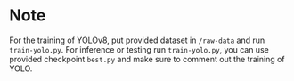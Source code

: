# Note

For the training of YOLOv8, put provided dataset in `/raw-data` and run `train-yolo.py`.
For inference or testing run `train-yolo.py`, you can use provided checkpoint `best.py` and make sure to comment out the training of YOLO.


